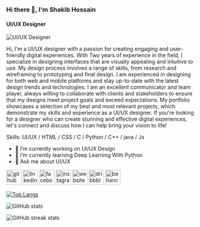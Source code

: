 ### Hi there 👋, I'm Shakib Hossain
#### UI/UX Designer
![UI/UX Designer](https://media.licdn.com/dms/image/D5616AQF3DIjTKL_dRA/profile-displaybackgroundimage-shrink_350_1400/0/1702250747167?e=1714003200&v=beta&t=K7S7EJrdZ5LFdwJSFoymnl6ARH-tyn17K3aH6plxz-g)

Hi, I'm a UI/UX designer with a passion for creating engaging and user-friendly digital experiences. With Two years of experience in the field, I specialize in designing interfaces that are visually appealing and intuitive to use.
My design process involves a range of skills, from research and wireframing to prototyping and final design. I am experienced in designing for both web and mobile platforms and stay up-to-date with the latest design trends and technologies.
I am an excellent communicator and team player, always willing to collaborate with clients and stakeholders to ensure that my designs meet project goals and exceed expectations. My portfolio showcases a selection of my best and most relevant projects, which demonstrate my skills and experience as a UI/UX designer.
If you're looking for a designer who can create stunning and effective digital experiences, let's connect and discuss how I can help bring your vision to life!

Skills: UI/UX / HTML / CSS / C /  Python / C++ / java / Js

- 🔭 I’m currently working on UI/UX Design 
- 🌱 I’m currently learning Deep Learning With Python 
- 💬 Ask me about UI/UX 


[<img src='https://cdn.jsdelivr.net/npm/simple-icons@3.0.1/icons/github.svg' alt='github' height='40'>](https://github.com/Shakib-4236)  [<img src='https://cdn.jsdelivr.net/npm/simple-icons@3.0.1/icons/linkedin.svg' alt='linkedin' height='40'>](https://www.linkedin.com/in/shakib-hossain-b68652205/)  [<img src='https://cdn.jsdelivr.net/npm/simple-icons@3.0.1/icons/facebook.svg' alt='facebook' height='40'>](https://www.facebook.com/shakibhossain212)  [<img src='https://cdn.jsdelivr.net/npm/simple-icons@3.0.1/icons/instagram.svg' alt='instagram' height='40'>](https://www.instagram.com/shakibhossain212/)  [<img src='https://cdn.jsdelivr.net/npm/simple-icons@3.0.1/icons/icloud.svg' alt='website' height='40'>](https://sites.google.com/view/shakib-hossain)  [<img src='https://cdn.jsdelivr.net/npm/simple-icons@3.0.1/icons/dribbble.svg' alt='dribbble' height='40'>](https://dribbble.com/shakib-uiux)  [<img src='https://cdn.jsdelivr.net/npm/simple-icons@3.0.1/icons/behance.svg' alt='behance' height='40'>](https://www.behance.net/shakibhossain26)  

[![Top Langs](https://github-readme-stats.vercel.app/api/top-langs/?username=Shakib-4236)](https://github.com/anuraghazra/github-readme-stats)

![GitHub stats](https://github-readme-stats.vercel.app/api?username=Shakib-4236&show_icons=true&count_private=true)  

![GitHub streak stats](https://streak-stats.demolab.com/?user=Shakib-4236)  

